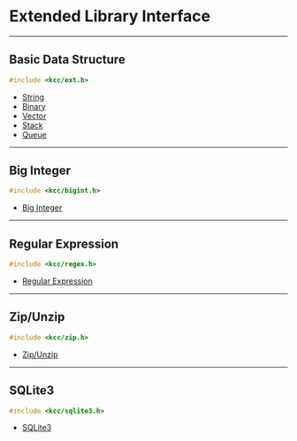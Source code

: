 
# Extended Library Interface

---

## Basic Data Structure

```c
#include <kcc/ext.h>
```

*   [String](extensions/string.md)
*   [Binary](extensions/binary.md)
*   [Vector](extensions/vector.md)
*   [Stack](extensions/stack.md)
*   [Queue](extensions/queue.md)

---

## Big Integer

```c
#include <kcc/bigint.h>
```

*   [Big Integer](extensions/bigint.md)

---

## Regular Expression

```c
#include <kcc/regex.h>
```

*   [Regular Expression](extensions/regex.md)

---

## Zip/Unzip

```c
#include <kcc/zip.h>
```

*   [Zip/Unzip](extensions/zip.md)

---

## SQLite3

```c
#include <kcc/sqlite3.h>
```

*   [SQLite3](extensions/sqlite3.md)
